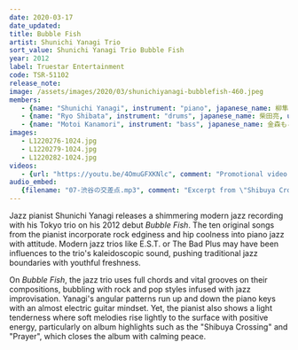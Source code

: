 ```yaml
---
date: 2020-03-17
date_updated: 
title: Bubble Fish
artist: Shunichi Yanagi Trio
sort_value: Shunichi Yanagi Trio Bubble Fish
year: 2012
label: Truestar Entertainment
code: TSR-51102
release_note: 
image: /assets/images/2020/03/shunichiyanagi-bubblefish-460.jpeg
members:
   - {name: "Shunichi Yanagi", instrument: "piano", japanese_name: 柳隼一, url: "http://shunichiyanagi.web.fc2.com/"}
   - {name: "Ryo Shibata", instrument: "drums", japanese_name: 柴田亮, url: "https://www.instagram.com/worldpeacenow/"}
   - {name: "Motoi Kanamori", instrument: "bass", japanese_name: 金森もとい, url: "https://ameblo.jp/mottoi-bass/"}
images: 
   - L1220276-1024.jpg
   - L1220279-1024.jpg
   - L1220282-1024.jpg
videos: 
   - {url: "https://youtu.be/4OmuGFXKNlc", comment: "Promotional video for this album"}
audio_embed:
   {filename: "07-渋谷の交差点.mp3", comment: "Excerpt from \"Shibuya Crossing\", the seventh track on this album:"}
---
```


Jazz pianist Shunichi Yanagi releases a shimmering modern jazz recording with his Tokyo trio on his 2012 debut *Bubble Fish*. The ten original songs from the pianist incorporate rock edginess and hip coolness into piano jazz with attitude. Modern jazz trios like E.S.T. or The Bad Plus may have been influences to the trio's kaleidoscopic sound, pushing traditional jazz boundaries with youthful freshness.

On *Bubble Fish*, the jazz trio uses full chords and vital grooves on their compositions, bubbling with rock and pop styles infused with jazz improvisation. Yanagi's angular patterns run up and down the piano keys with an almost electric guitar mindset. Yet, the pianist also shows a light tenderness where soft melodies rise lightly to the surface with positive energy, particularly on album highlights such as the "Shibuya Crossing" and "Prayer", which closes the album with calming peace.
